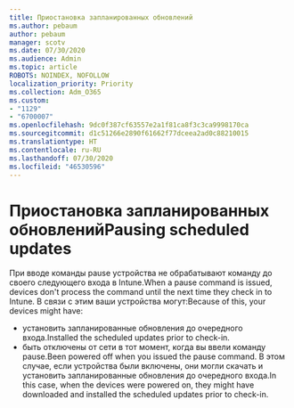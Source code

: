 ```yaml
---
title: Приостановка запланированных обновлений
ms.author: pebaum
author: pebaum
manager: scotv
ms.date: 07/30/2020
ms.audience: Admin
ms.topic: article
ROBOTS: NOINDEX, NOFOLLOW
localization_priority: Priority
ms.collection: Adm_O365
ms.custom:
- "1129"
- "6700007"
ms.openlocfilehash: 9dc0f387cf63557e2a1f81ca8f3c3ca9998170ca
ms.sourcegitcommit: d1c51266e2890f61662f77dceea2ad0c88210015
ms.translationtype: HT
ms.contentlocale: ru-RU
ms.lasthandoff: 07/30/2020
ms.locfileid: "46530596"
---
```

# <a name="pausing-scheduled-updates"></a><span data-ttu-id="dc9b6-102">Приостановка запланированных обновлений</span><span class="sxs-lookup"><span data-stu-id="dc9b6-102">Pausing scheduled updates</span></span>

<span data-ttu-id="dc9b6-103">При вводе команды pause устройства не обрабатывают команду до своего следующего входа в Intune.</span><span class="sxs-lookup"><span data-stu-id="dc9b6-103">When a pause command is issued, devices don't process the command until the next time they check in to Intune.</span></span> <span data-ttu-id="dc9b6-104">В связи с этим ваши устройства могут:</span><span class="sxs-lookup"><span data-stu-id="dc9b6-104">Because of this, your devices might have:</span></span>

- <span data-ttu-id="dc9b6-105">установить запланированные обновления до очередного входа.</span><span class="sxs-lookup"><span data-stu-id="dc9b6-105">Installed the scheduled updates prior to check-in.</span></span>
- <span data-ttu-id="dc9b6-106">быть отключены от сети в тот момент, когда вы ввели команду pause.</span><span class="sxs-lookup"><span data-stu-id="dc9b6-106">Been powered off when you issued the pause command.</span></span> <span data-ttu-id="dc9b6-107">В этом случае, если устройства были включены, они могли скачать и установить запланированные обновления до очередного входа.</span><span class="sxs-lookup"><span data-stu-id="dc9b6-107">In this case, when the devices were powered on, they might have downloaded and installed the scheduled updates prior to check-in.</span></span>